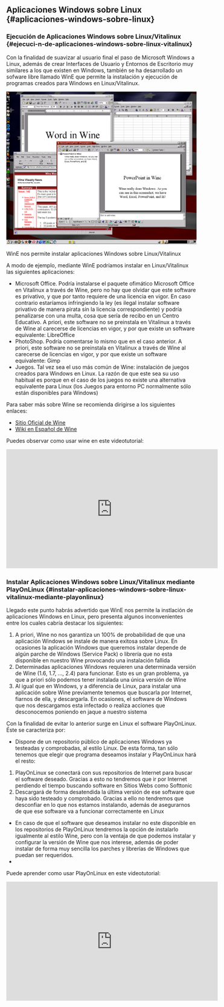 ## Aplicaciones Windows sobre Linux {#aplicaciones-windows-sobre-linux}

### Ejecución de Aplicaciones Windows sobre Linux/Vitalinux {#ejecuci-n-de-aplicaciones-windows-sobre-linux-vitalinux}

Con la finalidad de suavizar al usuario final el paso de Microsoft Windows a Linux, además de crear Interfaces de Usuario y Entornos de Escritorio muy similares a los que existen en Windows, también se ha desarrollado un sofware libre llamado WinE que permite la instalación y ejecución de programas creados para Windows en Linux/Vitalinux.

![](/images/image22.png)

WinE nos permite instalar aplicaciones Windows sobre Linux/Vitalinux

A modo de ejemplo, mediante WinE podríamos instalar en Linux/Vitalinux las siguientes aplicaciones:

*   Microsoft Office. Podría instalarse el paquete ofimático Microsoft Office en Vitalinux a través de Wine, pero no hay que olvidar que este software es privativo, y que por tanto requiere de una licencia en vigor. En caso contrario estaríamos infringiendo la ley (es ilegal instalar software privativo de manera pirata sin la licencia correspondiente) y podría penalizarse con una multa, cosa que sería de recibo en un Centro Educativo. A priori, este software no se preinstala en Vitalinux a través de Wine al carecerse de licencias en vigor, y por que existe un software equivalente: LibreOffice
*   PhotoShop. Podría comentarse lo mismo que en el caso anterior. A priori, este software no se preinstala en Vitalinux a través de Wine al carecerse de licencias en vigor, y por que existe un software equivalente: Gimp
*   Juegos. Tal vez sea el uso más común de Wine: instalación de juegos creados para Windows en Linux. La razón de que este sea su uso habitual es porque en el caso de los juegos no existe una alternativa equivalente para Linux (los Juegos para entorno PC normalmente sólo están disponibles para Windows)

Para saber más sobre Wine se recomienda dirigirse a los siguientes enlaces:

*   [Sitio Oficial de Wine](https://www.google.com/url?q=http://www.winehq.org/&sa=D&ust=1509364089184000&usg=AFQjCNFTsVJelkEB6QQUPLsLqmbBXCPUnA)
*   [Wiki en Español de Wine](https://www.google.com/url?q=https://es.wikipedia.org/wiki/Wine&sa=D&ust=1509364089185000&usg=AFQjCNG1TslKQoBmcQf9KENJFchEUpkZJg)

Puedes observar como usar wine en este videotutorial:

<iframe width="560" height="315" src="https://www.youtube.com/embed/_e9FvVcEXIk?rel=0" frameborder="0" allowfullscreen></iframe>


### Instalar Aplicaciones Windows sobre Linux/Vitalinux mediante PlayOnLinux {#instalar-aplicaciones-windows-sobre-linux-vitalinux-mediante-playonlinux}

Llegado este punto habrás advertido que WinE nos permite la instlación de aplicaciones Windows en Linux, pero presenta algunos inconvenientes entre los cuales cabría destacar los siguientes:

1.  A priori, Wine no nos garantiza un 100% de probabilidad de que una aplicación Windows se instale de manera exitosa sobre Linux. En ocasiones la aplicación Windows que queremos instalar depende de algún parche de Windows (Service Pack) o librería que no esta disponible en nuestro Wine provocando una instalación fallida
2.  Determinadas aplicaciones Windows requieren una determinada versión de Wine (1.6, 1.7, ..., 2.4) para funcionar. Esto es un gran problema, ya que a priori sólo podemos tener instalada una única versión de Wine
3.  Al igual que en Windows, y a diferencia de Linux, para instalar una aplicación sobre Wine previamente tenemos que buscarla por Internet, fiarnos de ella, y descargarla. En ocasiones, el software de Windows que nos descargamos esta infectado o realiza acciones que desconocemos poniendo en jaque a nuestro sistema

Con la finalidad de evitar lo anterior surge en Linux el software PlayOnLinux. Éste se caracteriza por:

*   Dispone de un repositorio público de aplicaciones Windows ya testeadas y comprobadas, al estilo Linux. De esta forma, tan sólo tenemos que elegir que programa deseamos instalar y PlayOnLinux hará el resto:

1.  PlayOnLinux se conectará con sus repositorios de Internet para buscar el software deseado. Gracias a esto no tendremos que ir por Internet perdiendo el tiempo buscando software en Sitios Webs como Softtonic
2.  Descargará de forma desatendida la última versión de ese software que haya sido testeado y comprobado. Gracias a ello no tendremos que desconfiar en lo que nos estamos instalando, además de asegurarnos de que ese software va a funcionar correctamente en Linux

*   En caso de que el software que deseamos instalar no este disponible en los repositorios de PlayOnLinux tendremos la opción de instalarlo igualmente al estilo Wine, pero con la ventaja de que podemos instalar y configurar la versión de Wine que nos interese, además de poder instalar de forma muy sencilla los parches y librerías de Windows que puedan ser requeridos.
*   

Puede aprender como usar PlayOnLinux en este videotutorial:

<iframe width="560" height="315" src="https://www.youtube.com/embed/wULZ-xa3Om0" frameborder="0" allowfullscreen></iframe>